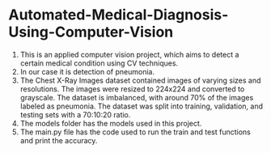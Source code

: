 # Automated-Medical-Diagnosis-Using-Computer-Vision

1) This is an applied computer vision project, which aims to detect a certain medical condition using CV techniques.
2) In our case it is detection of pneumonia.
3) The Chest X-Ray Images dataset contained images of varying sizes and resolutions. The images were resized to 224x224 and converted to grayscale. The dataset is imbalanced, with around 70% of the images labeled as pneumonia. The dataset was split into training, validation, and testing sets with a 70:10:20 ratio.
4) The models folder has the models used in this project.
5) The main.py file has the code used to run the train and test functions and print the accuracy.
